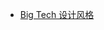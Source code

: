 - [Big Tech 设计风格](https://beaconagency.co.uk/post/does-big-tech-design-have-an-authenticity-problem)